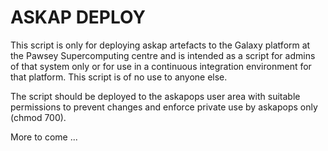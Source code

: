 # ASKAP DEPLOY
This script is only for deploying askap artefacts to the Galaxy platform at the Pawsey Supercomputing centre and is intended as
a script for admins of that system only or for use in a continuous integration environment for that platform. This script is of
no use to anyone else.

The script should be deployed to the askapops user area with suitable permissions to prevent changes and enforce private use
by askapops only (chmod 700).

More to come ...